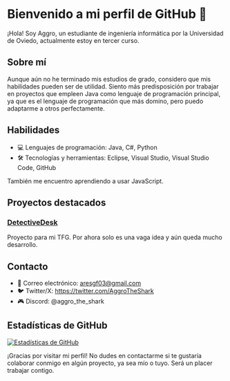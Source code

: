 # Bienvenido a mi perfil de GitHub 👋

¡Hola! Soy Aggro, un estudiante de ingeniería informática por la Universidad de Oviedo, actualmente estoy en tercer curso.

## Sobre mí

Aunque aún no he terminado mis estudios de grado, considero que mis habilidades pueden ser de utilidad. Siento más predisposición por trabajar en proyectos que empleen Java como lenguaje de programación principal, ya que es el lenguaje de programación que más domino, pero puedo adaptarme a otros perfectamente.

## Habilidades

 - 💻 Lenguajes de programación: Java, C#, Python
 - 🛠 Tecnologías y herramientas: Eclipse, Visual Studio, Visual Studio Code, GitHub

También me encuentro aprendiendo a usar JavaScript.

## Proyectos destacados

### [DetectiveDesk](https://github.com/AggroTheShark/Detective-Desk)
Proyecto para mi TFG. Por ahora solo es una vaga idea y aún queda mucho desarrollo.

## Contacto

- 📧 Correo electrónico: aresgf03@gmail.com
- 🐦 Twitter/X: https://twitter.com/AggroTheShark
- 🎮 Discord: @aggro_the_shark

## Estadísticas de GitHub
[![Estadísticas de GitHub](https://github-readme-stats.vercel.app/api?username=AggroTheShark&show_icons=true&count_private=true&hide=prs,issues,contribs)](https://github.com/AggroTheShark)

¡Gracias por visitar mi perfil! No dudes en contactarme si te gustaría colaborar conmigo en algún proyecto, ya sea mío o tuyo. Será un placer trabajar contigo.
